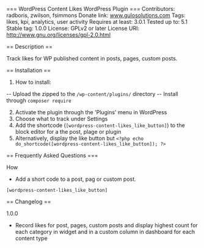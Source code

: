 === WordPress Content Likes WordPress Plugin ===
Contributors: radboris, zwilson, fsimmons
Donate link: www.gulosolutions.com
Tags: likes, kpi, analytics, user activity 
Requires at least: 3.0.1
Tested up to: 5.1
Stable tag: 1.0.0
License: GPLv2 or later
License URI: http://www.gnu.org/licenses/gpl-2.0.html

== Description ==

Track likes for WP published content in posts, pages, custom posts. 

== Installation ==

1. How to install: 

  -- Upload the zipped to the `/wp-content/plugins/` directory
  -- Install through `composer require`
  
2. Activate the plugin through the 'Plugins' menu in WordPress
3. Choose what to track under Settings
4. Add the shortcode (`[wordpress-content-likes_like_button]`) to the block editor for a the post, plage or plugin
5. Alternatively, display the like button but `<?php echo do_shortcode([wordpress-content-likes_like_button]); ?>`


== Frequently Asked Questions ===

How 
* Add a short code to a post, pag or custom post.

`[wordpress-content-likes_like_button]`

== Changelog ==

1.0.0

* Record likes for post, pages, custom posts and display highest count for each category in widget and in a custom column in dashboard for each content type

